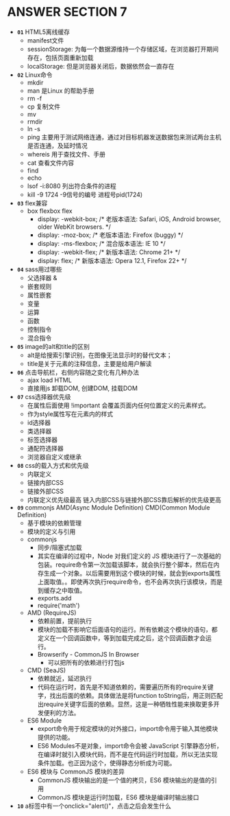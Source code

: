 # ANSWER SECTION 7

* __`01`__ HTML5离线缓存
  <!-- https://www.cnblogs.com/wuzhiquan/p/4844258.html -->
  * manifest文件
  * sessionStorage: 为每一个数据源维持一个存储区域，在浏览器打开期间存在，包括页面重新加载
  * localStorage: 但是浏览器关闭后，数据依然会一直存在
* __`02`__ Linux命令
  <!-- http://www.cnblogs.com/yjd_hycf_space/p/7730690.html -->
  <!-- https://linux.cn/article-6160-1.html -->
  * mkdir
  * man 是Linux 的帮助手册
  * rm -f
  * cp 复制文件
  * mv
  * rmdir
  * ln -s
  * ping 主要用于测试网络连通，通过对目标机器发送数据包来测试两台主机是否连通，及延时情况
  * whereis 用于查找文件、手册
  * cat 查看文件内容
  * find
  * echo
  * lsof -i:8080 列出符合条件的进程
  * kill -9 1724  -9信号的编号 进程号pid(1724)
* __`03`__ flex兼容
  * box flexbox flex
    * display: -webkit-box;  /* 老版本语法: Safari, iOS, Android browser, older WebKit browsers. */
    * display: -moz-box;     /* 老版本语法: Firefox (buggy) */
    * display: -ms-flexbox;  /* 混合版本语法: IE 10 */
    * display: -webkit-flex; /* 新版本语法: Chrome 21+ */
    * display: flex;         /* 新版本语法: Opera 12.1, Firefox 22+ */
* __`04`__ sass用过哪些
  * 父选择器 &
  * 嵌套规则
  * 属性嵌套
  * 变量
  * 运算
  * 函数
  * 控制指令
  * 混合指令
* __`05`__ image的alt和title的区别
  * alt是给搜索引擎识别，在图像无法显示时的替代文本；
  * title是关于元素的注释信息，主要是给用户解读
* __`06`__ 点击导航栏，右侧内容随之变化有几种办法
  * ajax load HTML
  * 直接用js 卸载DOM, 创建DOM, 挂载DOM
* __`07`__ css选择器优先级
  * 在属性后面使用 !important 会覆盖页面内任何位置定义的元素样式。
  * 作为style属性写在元素内的样式
  * id选择器
  * 类选择器
  * 标签选择器
  * 通配符选择器
  * 浏览器自定义或继承
* __`08`__ css的载入方式和优先级
  * 内联定义
  * 链接内部CSS
  * 链接外部CSS
  * 内联定义优先级最高  链入内部CSS与链接外部CSS靠后解析的优先级更高
* __`09`__  commonjs AMD(Async Module Definition) CMD(Common Module Definition)
  <!-- https://github.com/muwoo/blogs/issues/28 -->
  * 基于模块的依赖管理
  * 模块的定义与引用
  * commonjs
    * 同步/阻塞式加载
    * 其实在编译的过程中，Node 对我们定义的 JS 模块进行了一次基础的包装。require命令第一次加载该脚本，就会执行整个脚本，然后在内存生成一个对象。以后需要用到这个模块的时候，就会到exports属性上面取值。。即使再次执行require命令，也不会再次执行该模块，而是到缓存之中取值。
    * exports.add
    * require('math')
  * AMD (RequireJS)
    * 依赖前置，提前执行
    * 模块的加载不影响它后面语句的运行。所有依赖这个模块的语句，都定义在一个回调函数中，等到加载完成之后，这个回调函数才会运行。
    * Browserify - CommonJS In Browser
      * 可以把所有的依赖进行打包js
  * CMD (SeaJS)
    * 依赖就近，延迟执行
    * 代码在运行时，首先是不知道依赖的，需要遍历所有的require关键字，找出后面的依赖。具体做法是将function toString后，用正则匹配出require关键字后面的依赖。显然，这是一种牺牲性能来换取更多开发便利的方法。
  * ES6 Module
    * export命令用于规定模块的对外接口，import命令用于输入其他模块提供的功能。
    * ES6 Modules不是对象，import命令会被 JavaScript 引擎静态分析，在编译时就引入模块代码，而不是在代码运行时加载，所以无法实现条件加载。也正因为这个，使得静态分析成为可能。
  * ES6 模块与 CommonJS 模块的差异
    * CommonJS 模块输出的是一个值的拷贝，ES6 模块输出的是值的引用
    * CommonJS 模块是运行时加载，ES6 模块是编译时输出接口
* __`10`__ a标签中有一个onclick="alert()"，点击之后会发生什么